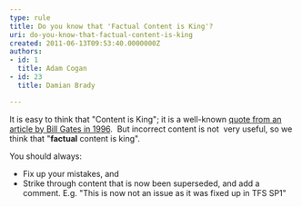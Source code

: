 ```yaml
---
type: rule
title: Do you know that 'Factual Content is King'?
uri: do-you-know-that-factual-content-is-king
created: 2011-06-13T09:53:40.0000000Z
authors:
- id: 1
  title: Adam Cogan
- id: 23
  title: Damian Brady

---
```


 
It is easy to think that    "Content is King"; it is a well-known        [quote from an article by Bill Gates in 1996](http&#58;//www.craigbailey.net/content-is-king-by-bill-gates/).  But    incorrect content is not  very useful, so we think that "**factual** content is king".
 
You should always:

- Fix up your mistakes, and
- Strike through content that is now been superseded, and add a comment. E.g. "This is now not an issue as it was fixed up in TFS SP1"


